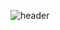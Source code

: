 ![header](https://capsule-render.vercel.app/api?type=waving&color=E3826C&height=250&section=header&text=%20&fontSize=90&animation=fadeIn&fontAlignY=38&desc=%20&descAlignY=62&descAlign=62)
